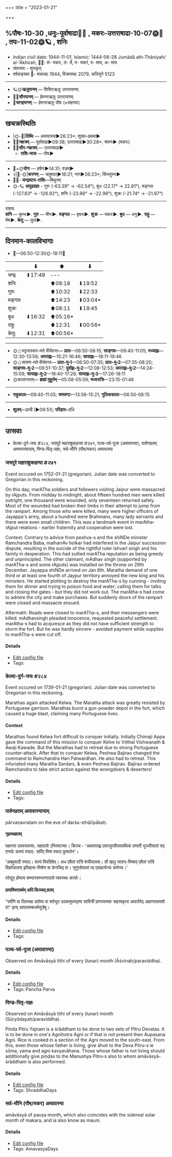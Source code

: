 +++
title = "2023-01-21"

+++

## %पौषः-10-30  ,धनुः-पूर्वाषाढा🌛🌌  ,  मकरः-उत्तराषाढा-10-07🌞🌌  ,  तपः-11-02🌞🪐  , शनिः
- Indian civil date: 1944-11-01, Islamic: 1444-06-28 Jumādā ath-Thāniyah/ al-ʾĀkhirah, 🌌🌞: सं- मकरः, तं- तै, म- मकरं, प- माघ, अ- माघ
- संवत्सरः - शुभकृत्
- वर्षसङ्ख्या 🌛- शकाब्दः 1944, विक्रमाब्दः 2079, कलियुगे 5123
___________________
- 🪐🌞**ऋतुमानम्** — शिशिरऋतुः उत्तरायणम्
- 🌌🌞**सौरमानम्** — हेमन्तऋतुः उत्तरायणम्
- 🌛**चान्द्रमानम्** — हेमन्तऋतुः पौषः (≈सहस्यः)
___________________


## खचक्रस्थितिः
- |🌞-🌛|**तिथिः** — अमावास्या►26:23*; शुक्ल-प्रथमा►  
- 🌌🌛**नक्षत्रम्** — पूर्वाषाढा►09:38; उत्तराषाढा►30:28*; श्रवणः► (मकरः)  
- 🌌🌞**सौर-नक्षत्रम्** — उत्तराषाढा►  
  - **राशि-मासः** — पौषः► 
___________________
- 🌛+🌞**योगः** — हर्षणः►14:31; वज्रम्►  
- २|🌛-🌞|**करणम्** — चतुष्पात्►16:21; नाग►26:23*; किंस्तुघ्नः►  
- 🌌🌛- **चन्द्राष्टम-राशिः**—मिथुनम्  
- 🌞-🪐 **अमूढग्रहाः** - गुरुः (-63.39° → -62.54°), बुधः (22.17° → 22.81°), मङ्गलः (-127.83° → -126.92°), शनिः (-23.86° → -22.96°), शुक्रः (-21.74° → -21.97°)
___________________
राशयः  
**शनि** — कुम्भः►. **गुरु** — मीनः►. **मङ्गल** — वृषभः►. **शुक्र** — मकरः►. **बुध** — धनुः►. **राहु** — मेषः►. **केतु** — तुला►. 
___________________


## दिनमान-कालविभागाः
- 🌅—06:50-12:30🌞-18:11🌇  

|      |⬇     |⬆     |⬇     |
|------|-----|-----|------|
|चन्द्रः|⬇17:49 |---|     |
|शनिः   |     |⬆08:18 |⬇19:52 |
|गुरुः  |     |⬆10:32 |⬇22:33 |
|मङ्गलः |     |⬆14:23 |⬇03:04*|
|शुक्रः |     |⬆08:11 |⬇19:45 |
|बुधः   |⬇16:32 |⬆05:16*|     |
|राहुः  |     |⬆12:31 |⬇00:56*|
|केतुः  |⬇12:31 |⬆00:56*|     |
___________________
- 🌞⚝भट्टभास्कर-मते वीर्यवन्तः— **प्रातः**—06:50-08:15; **साङ्गवः**—09:40-11:05; **मध्याह्नः**—12:30-13:56; **अपराह्णः**—15:21-16:46; **सायाह्नः**—18:11-19:46  
- 🌞⚝सायण-मते वीर्यवन्तः— **प्रातः-मु॰1**—06:50-07:35; **प्रातः-मु॰2**—07:35-08:20; **साङ्गवः-मु॰2**—09:51-10:37; **पूर्वाह्णः-मु॰2**—12:08-12:53; **अपराह्णः-मु॰2**—14:24-15:09; **सायाह्नः-मु॰2**—16:40-17:26; **सायाह्नः-मु॰3**—17:26-18:11  
- 🌞कालान्तरम्— **ब्राह्मं मुहूर्तम्**—05:08-05:59; **मध्यरात्रिः**—23:15-01:46  
___________________
- **राहुकालः**—09:40-11:05; **यमघण्टः**—13:56-15:21; **गुलिककालः**—06:50-08:15  
___________________
- **शूलम्**—प्राची (►09:51); **परिहारः**–दधि  
___________________

## उत्सवाः
- केल्वा-दुर्ग-जयः #२८४, जयपुरे महाराष्ट्रकहत्या #२७१, पञ्च-पर्व-पूजा (अमावास्या), पार्वणव्रतम् अमावास्यायाम्, पिण्ड-पितृ-यज्ञः, सर्व-मौनि (पौष/मकर) अमावास्या
### जयपुरे महाराष्ट्रकहत्या #२७१

Event occured on 1752-01-21 (gregorian). Julian date was converted to Gregorian in this reckoning. 

On this day, marATha soldiers and followers visiting Jaipur were massacred by rAjputs. From midday to midnight, about fifteen hundred men were killed outright, one thousand were wounded, only seventeen returned safely. Most of the wounded had broken their limbs in their attempt to jump from the rampart. Among those who were killed, many were higher officers of Jayappa's army, about a hundred were Brahmans, many lady servants and there were even small children. This was a landmark event in marAtha-rAjput relations - earlier fraternity and cooperation were lost.

Context: Contrary to advice from peshva-s and the shiNDe minister Ramchandra Baba, malharrAv holkar had interfered in the Jaipur succession dispute, resulting in the suicide of the rightful ruler IshvarI singh and his family in desperation. This had sullied marATha reputation as being greedy and unprincipled. The other claimant, mAdhav singh (supported by marATha-s and some rAjputs) was installed on the throne on 29th December. Jayappa shiNDe arrived on Jan 6th. Maratha demand of one third or at least one fourth of Jaypur territory annoyed the new king and his ministers. He started plotting to destroy the marATha-s by cunning - inviting them for dinner and trying to poison food and water; calling them for talks and closing the gates - but they did not work out. The marAtha-s had come to admire the city and make purchases. But suddenly doors of the rampart were closed and massacre ensued. 

Aftermath: Roads were closed to marATha-s, and their messengers were killed. mAdhavsingh pleaded innocence, requested peaceful settlement. marAtha-s had to acquiesce as they did not have sufficient strength to storm the fort. But he was hardly sincere - avoided payment while supplies to marATha-s were cut off.

#### Details
- [Edit config file](https://github.com/jyotisham/adyatithi/blob/master/mahApuruSha/xatra-later/julian/day/01/10/jayapure_mahArAShTraka-hatyA.toml)
- Tags: 


### केल्वा-दुर्ग-जयः #२८४

Event occured on 1739-01-21 (gregorian). Julian date was converted to Gregorian in this reckoning. 

Marathas again attacked Kelwa. The Maratha attack was greatly resisted by Portuguese garrison. Marathas burnt a gun-powder depot in the fort, which caused a huge blast, claiming many Portuguese lives.

#### Context
Marathas found Kelwa fort difficult to conquer initially. Initially Chimaji Appa gave the command of this mission to conquer Kelve to Vitthal Vishwanath & Awaji Kawade. But the Marathas had to retreat due to strong Portuguese counter-attack. After that to conquer Kelwa, Peshwa Bajirao changed the command to Ramchandra Hari Patwardhan. He also had to retreat. This infuriated many Maratha Sardars, & even Peshwa Bajirao. Bajirao ordered Ramchandra to take strict action against the wrongdoers & deserters!

#### Details
- [Edit config file](https://github.com/jyotisham/adyatithi/blob/master/mahApuruSha/xatra-later/julian/day/01/10/kelvA-durga-jayaH.toml)
- Tags: 


### पार्वणव्रतम् अमावास्यायाम्



pārvaṇavratam on the eve of darśa-sthālīpākaḥ.

#### गृहस्थव्रतम्
पक्षान्ता उपवस्तव्याः, पक्षादयो ऽभियष्टव्याः। किञ्च - 'अथापराह्ण एवाप्लुत्यौपवसथिकं दम्पती भुञ्जीयातां यद् एनयोः काम्यं स्यात्- सर्पिर् मिश्रं स्यात् कुशलेन'।  

'अबहुवादी स्यात्। सत्यं विवदिषेत्। अध एवैतां रात्रिं शयीयाताम्। तौ खलु जाग्रन्-मिश्राव् एवैतां रात्रिं विहरेयाताम् इतिहास-मिश्रेण वा केनचिद् वा। जुगुप्सेयातां त्व् एवाव्रत्येभ्यः कर्मभ्यः।' 

परेद्युर् होमाय सम्भारसम्भरणादयो व्यवस्थाः कार्याः।

#### प्रायश्चित्तार्थम् अपि किञ्चद् व्रतम्
"पर्वणि वा तिलभक्ष उपोष्य वा श्वोभूत उदकमुपस्पृश्य सावित्रीं प्राणायामशः सहस्रकृत्व आवर्तयेद् अप्राणायामशो वा" इत्य् आपस्तम्बधर्मसूत्रेषु।

#### Details
- [Edit config file](https://github.com/jyotisham/adyatithi/blob/master/gRhya/general/relative_event/sthAlIpAkaH_1/offset__-1/pArvaNa-vratam_30.toml)
- Tags: 


### पञ्च-पर्व-पूजा (अमावास्या)

Observed on Amāvāsyā tithi of every (lunar) month (Āśvinaḥ/paraviddha). 



#### Details
- [Edit config file](https://github.com/jyotisham/adyatithi/blob/master/devatA/devIparva/lunar_month/tithi/00/30/pancha-parva-1.toml)
- Tags: Pancha Parva


### पिण्ड-पितृ-यज्ञः

Observed on Amāvāsyā tithi of every (lunar) month (Sūryōdayaḥ/paraviddha). 

Pinda Pitru Yajnam is a śrāddham to be done to two sets of Pitru Devatas. It is to be done in one's Agnihotra Agni or if that is not present then Aupasana Agni. Rice is cooked in a section of the Agni moved to the south-east. From this, even those whose father is living, give āhuti to the Deva Pitru-s ie sōma, yama and agni kavyavāhana. Those whose father is not living should additionally give piṇḍas to the Manushya Pitru-s also to whom amāvāsyā-śrāddham is also performed.

#### Details
- [Edit config file](https://github.com/jyotisham/adyatithi/blob/master/devatA/pitR/lunar_month/tithi/00/30/piNDa-pitR-yajJaH.toml)
- Tags: ShraddhaDays


### सर्व-मौनि (पौष/मकर) अमावास्या



amāvāsyā of pauṣa month, which also coincides with the sidereal solar month of makara, and ia also know as mauni.

#### Details
- [Edit config file](https://github.com/jyotisham/adyatithi/blob/master/time_focus/monthly/amAvAsyA/description_only/mauni_%28pauSa_or_makara%29_amAvAsyA.toml)
- Tags: AmavasyaDays


